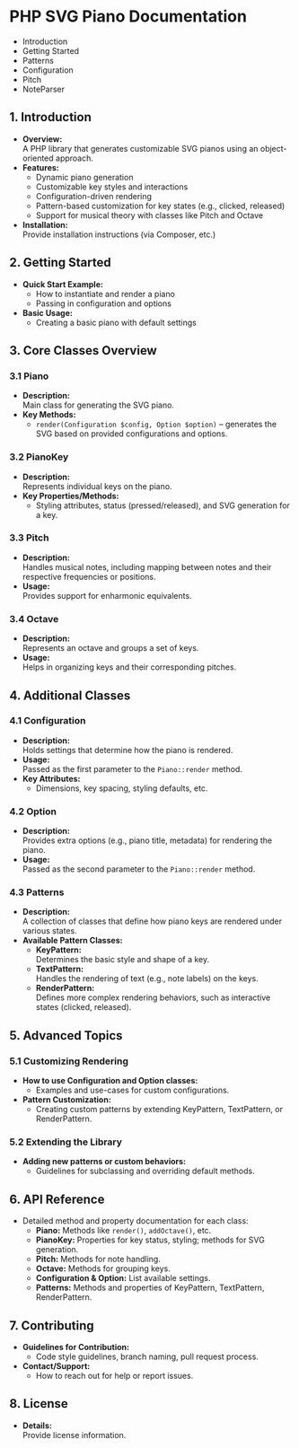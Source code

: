 # PHP SVG Piano Documentation

- Introduction
- Getting Started
- Patterns
- Configuration
- Pitch
- NoteParser

## 1. Introduction  
- **Overview:**  
  A PHP library that generates customizable SVG pianos using an object-oriented approach.  
- **Features:**  
  - Dynamic piano generation  
  - Customizable key styles and interactions  
  - Configuration-driven rendering  
  - Pattern-based customization for key states (e.g., clicked, released)  
  - Support for musical theory with classes like Pitch and Octave  
- **Installation:**  
  Provide installation instructions (via Composer, etc.)

## 2. Getting Started  
- **Quick Start Example:**  
  - How to instantiate and render a piano  
  - Passing in configuration and options  
- **Basic Usage:**  
  - Creating a basic piano with default settings

## 3. Core Classes Overview  

### 3.1 Piano  
- **Description:**  
  Main class for generating the SVG piano.  
- **Key Methods:**  
  - `render(Configuration $config, Option $option)` – generates the SVG based on provided configurations and options.

### 3.2 PianoKey  
- **Description:**  
  Represents individual keys on the piano.  
- **Key Properties/Methods:**  
  - Styling attributes, status (pressed/released), and SVG generation for a key.

### 3.3 Pitch  
- **Description:**  
  Handles musical notes, including mapping between notes and their respective frequencies or positions.  
- **Usage:**  
  Provides support for enharmonic equivalents.

### 3.4 Octave  
- **Description:**  
  Represents an octave and groups a set of keys.  
- **Usage:**  
  Helps in organizing keys and their corresponding pitches.

## 4. Additional Classes

### 4.1 Configuration  
- **Description:**  
  Holds settings that determine how the piano is rendered.  
- **Usage:**  
  Passed as the first parameter to the `Piano::render` method.  
- **Key Attributes:**  
  - Dimensions, key spacing, styling defaults, etc.

### 4.2 Option  
- **Description:**  
  Provides extra options (e.g., piano title, metadata) for rendering the piano.  
- **Usage:**  
  Passed as the second parameter to the `Piano::render` method.

### 4.3 Patterns  
- **Description:**  
  A collection of classes that define how piano keys are rendered under various states.  
- **Available Pattern Classes:**
  - **KeyPattern:**  
    Determines the basic style and shape of a key.
  - **TextPattern:**  
    Handles the rendering of text (e.g., note labels) on the keys.
  - **RenderPattern:**  
    Defines more complex rendering behaviors, such as interactive states (clicked, released).

## 5. Advanced Topics  

### 5.1 Customizing Rendering  
- **How to use Configuration and Option classes:**  
  - Examples and use-cases for custom configurations.
- **Pattern Customization:**  
  - Creating custom patterns by extending KeyPattern, TextPattern, or RenderPattern.

### 5.2 Extending the Library  
- **Adding new patterns or custom behaviors:**  
  - Guidelines for subclassing and overriding default methods.

## 6. API Reference  
- Detailed method and property documentation for each class:
  - **Piano:** Methods like `render()`, `addOctave()`, etc.
  - **PianoKey:** Properties for key status, styling; methods for SVG generation.
  - **Pitch:** Methods for note handling.
  - **Octave:** Methods for grouping keys.
  - **Configuration & Option:** List available settings.
  - **Patterns:** Methods and properties of KeyPattern, TextPattern, RenderPattern.

## 7. Contributing  
- **Guidelines for Contribution:**  
  - Code style guidelines, branch naming, pull request process.
- **Contact/Support:**  
  - How to reach out for help or report issues.

## 8. License  
- **Details:**  
  Provide license information.

